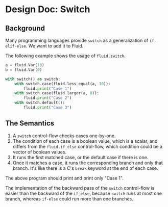 # Design Doc: Switch

## Background

Many programming languages provide `switch` as a generalization of `if-elif-else`.  We want to add it to Fluid.

The following example shows the usage of `fluid.switch`.

```python
a = fluid.Var(10)
b = fluid.Var(0)

with switch() as switch:
    with switch.case(fluid.less_equal(a, 10)):
        fluid.print("Case 1")
    with switch.case(fluid.larger(a, 0)):
        fluid.print("Case 2")
    with switch.default():
        fluid.print("Case 3")
```

## The Semantics

1. A `switch` control-flow checks cases one-by-one.
1. The condition of each case is a boolean value, which is a scalar, and differs from the `fluid.if_else` control-flow, which condition could be a vector of boolean values.
1. It runs the first matched case, or the default case if there is one.
1. Once it matches a case, it runs the corresponding branch and only that branch.  It's like there is a C's `break` keyword at the end of each case.

The above program should print and print only "Case 1".

The implementation of the backward pass of the `switch` control-flow is easier than the backward of the `if_else`, because `switch` runs at most one branch, whereas `if-else` could run more than one branches.
